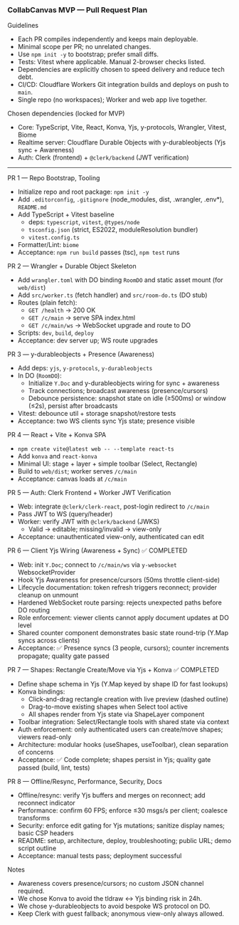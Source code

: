 ### CollabCanvas MVP — Pull Request Plan

Guidelines
- Each PR compiles independently and keeps main deployable.
- Minimal scope per PR; no unrelated changes.
- Use `npm init -y` to bootstrap; prefer small diffs.
- Tests: Vitest where applicable. Manual 2-browser checks listed.
- Dependencies are explicitly chosen to speed delivery and reduce tech debt.
- CI/CD: Cloudflare Workers Git integration builds and deploys on push to `main`.
- Single repo (no workspaces); Worker and web app live together.

Chosen dependencies (locked for MVP)
- Core: TypeScript, Vite, React, Konva, Yjs, y-protocols, Wrangler, Vitest, Biome
- Realtime server: Cloudflare Durable Objects with y-durableobjects (Yjs sync + Awareness)
- Auth: Clerk (frontend) + `@clerk/backend` (JWT verification)

---

PR 1 — Repo Bootstrap, Tooling
- Initialize repo and root package: `npm init -y`
- Add `.editorconfig`, `.gitignore` (node_modules, dist, .wrangler, .env*), `README.md`
- Add TypeScript + Vitest baseline
  - deps: `typescript`, `vitest`, `@types/node`
  - `tsconfig.json` (strict, ES2022, moduleResolution bundler)
  - `vitest.config.ts`
- Formatter/Lint: `biome`
- Acceptance: `npm run build` passes (tsc), `npm test` runs

PR 2 — Wrangler + Durable Object Skeleton
- Add `wrangler.toml` with DO binding `RoomDO` and static asset mount (for `web/dist`)
- Add `src/worker.ts` (fetch handler) and `src/room-do.ts` (DO stub)
- Routes (plain fetch):
  - `GET /health` → 200 OK
  - `GET /c/main` → serve SPA index.html
  - `GET /c/main/ws` → WebSocket upgrade and route to DO
- Scripts: `dev`, `build`, `deploy`
- Acceptance: dev server up; WS route upgrades

PR 3 — y-durableobjects + Presence (Awareness)
- Add deps: `yjs`, `y-protocols`, `y-durableobjects`
- In DO (`RoomDO`):
  - Initialize `Y.Doc` and y-durableobjects wiring for sync + awareness
  - Track connections; broadcast awareness (presence/cursors)
  - Debounce persistence: snapshot state on idle (≥500ms) or window (≤2s), persist after broadcasts
- Vitest: debounce util + storage snapshot/restore tests
- Acceptance: two WS clients sync Yjs state; presence visible

PR 4 — React + Vite + Konva SPA
- `npm create vite@latest web -- --template react-ts`
- Add `konva` and `react-konva`
- Minimal UI: stage + layer + simple toolbar (Select, Rectangle)
- Build to `web/dist`; worker serves `/c/main`
- Acceptance: canvas loads at `/c/main`

PR 5 — Auth: Clerk Frontend + Worker JWT Verification
- Web: integrate `@clerk/clerk-react`, post-login redirect to `/c/main`
- Pass JWT to WS (query/header)
- Worker: verify JWT with `@clerk/backend` (JWKS)
  - Valid → editable; missing/invalid → view-only
- Acceptance: unauthenticated view-only, authenticated can edit

PR 6 — Client Yjs Wiring (Awareness + Sync) ✅ COMPLETED
- Web: init `Y.Doc`; connect to `/c/main/ws` via `y-websocket` WebsocketProvider
- Hook Yjs Awareness for presence/cursors (50ms throttle client-side)
- Lifecycle documentation: token refresh triggers reconnect; provider cleanup on unmount
- Hardened WebSocket route parsing: rejects unexpected paths before DO routing
- Role enforcement: viewer clients cannot apply document updates at DO level
- Shared counter component demonstrates basic state round-trip (Y.Map syncs across clients)
- Acceptance: ✅ Presence syncs (3 people, cursors); counter increments propagate; quality gate passed

PR 7 — Shapes: Rectangle Create/Move via Yjs + Konva ✅ COMPLETED
- Define shape schema in Yjs (Y.Map keyed by shape ID for fast lookups)
- Konva bindings:
  - Click-and-drag rectangle creation with live preview (dashed outline)
  - Drag-to-move existing shapes when Select tool active
  - All shapes render from Yjs state via ShapeLayer component
- Toolbar integration: Select/Rectangle tools with shared state via context
- Auth enforcement: only authenticated users can create/move shapes; viewers read-only
- Architecture: modular hooks (useShapes, useToolbar), clean separation of concerns
- Acceptance: ✅ Code complete; shapes persist in Yjs; quality gate passed (build, lint, tests)

PR 8 — Offline/Resync, Performance, Security, Docs
- Offline/resync: verify Yjs buffers and merges on reconnect; add reconnect indicator
- Performance: confirm 60 FPS; enforce ≤30 msgs/s per client; coalesce transforms
- Security: enforce edit gating for Yjs mutations; sanitize display names; basic CSP headers
- README: setup, architecture, deploy, troubleshooting; public URL; demo script outline
- Acceptance: manual tests pass; deployment successful

Notes
- Awareness covers presence/cursors; no custom JSON channel required.
- We chose Konva to avoid the tldraw ↔ Yjs binding risk in 24h.
- We chose y-durableobjects to avoid bespoke WS protocol on DO.
- Keep Clerk with guest fallback; anonymous view-only always allowed.

